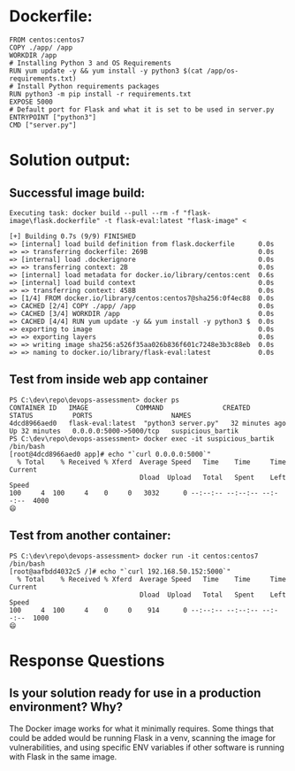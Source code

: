# Dockerfile:
```
FROM centos:centos7
COPY ./app/ /app
WORKDIR /app
# Installing Python 3 and OS Requirements
RUN yum update -y && yum install -y python3 $(cat /app/os-requirements.txt)
# Install Python requirements packages
RUN python3 -m pip install -r requirements.txt
EXPOSE 5000
# Default port for Flask and what it is set to be used in server.py
ENTRYPOINT ["python3"]
CMD ["server.py"]
```

# Solution output:

## Successful image build:
```
Executing task: docker build --pull --rm -f "flask-image\flask.dockerfile" -t flask-eval:latest "flask-image" <

[+] Building 0.7s (9/9) FINISHED
=> [internal] load build definition from flask.dockerfile      0.0s 
=> => transferring dockerfile: 269B                            0.0s 
=> [internal] load .dockerignore                               0.0s 
=> => transferring context: 2B                                 0.0s 
=> [internal] load metadata for docker.io/library/centos:cent  0.6s 
=> [internal] load build context                               0.0s 
=> => transferring context: 458B                               0.0s 
=> [1/4] FROM docker.io/library/centos:centos7@sha256:0f4ec88  0.0s 
=> CACHED [2/4] COPY ./app/ /app                               0.0s 
=> CACHED [3/4] WORKDIR /app                                   0.0s 
=> CACHED [4/4] RUN yum update -y && yum install -y python3 $  0.0s 
=> exporting to image                                          0.0s 
=> => exporting layers                                         0.0s 
=> => writing image sha256:a526f35aa026b836f601c7248e3b3c88eb  0.0s 
=> => naming to docker.io/library/flask-eval:latest            0.0s 
```

## Test from inside web app container
```
PS C:\dev\repo\devops-assessment> docker ps
CONTAINER ID   IMAGE            COMMAND               CREATED          STATUS          PORTS                    NAMES
4dcd8966aed0   flask-eval:latest  "python3 server.py"   32 minutes ago   Up 32 minutes   0.0.0.0:5000->5000/tcp   suspicious_bartik
PS C:\dev\repo\devops-assessment> docker exec -it suspicious_bartik /bin/bash
[root@4dcd8966aed0 app]# echo "`curl 0.0.0.0:5000`"
  % Total    % Received % Xferd  Average Speed   Time    Time     Time  Current
                                 Dload  Upload   Total   Spent    Left  Speed
100     4  100     4    0     0   3032      0 --:--:-- --:--:-- --:--:--  4000
😄
```

## Test from another container:
```
PS C:\dev\repo\devops-assessment> docker run -it centos:centos7 /bin/bash
[root@aafbdd4032c5 /]# echo "`curl 192.168.50.152:5000`"
  % Total    % Received % Xferd  Average Speed   Time    Time     Time  Current
                                 Dload  Upload   Total   Spent    Left  Speed
100     4  100     4    0     0    914      0 --:--:-- --:--:-- --:--:--  1000
😄
```

# Response Questions

## Is your solution ready for use in a production environment? Why?
The Docker image works for what it minimally requires. Some things that could be added would be running Flask in a venv, scanning the image for vulnerabilities, and using specific ENV variables if other software is running with Flask in the same image.